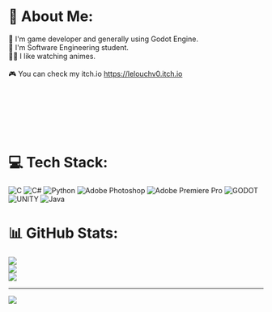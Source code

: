# 💫 About Me:
👾 I'm game developer and generally using Godot Engine.<br>🦈 I'm Software Engineering student.<br>🐱‍👤 I like watching animes.<br><br>🎮 You can check my itch.io https://lelouchv0.itch.io<br><br> <br><br><br><br><br>


# 💻 Tech Stack:
![C](https://img.shields.io/badge/c-%2300599C.svg?style=for-the-badge&logo=c&logoColor=white) ![C#](https://img.shields.io/badge/c%23-%23239120.svg?style=for-the-badge&logo=c-sharp&logoColor=white) ![Python](https://img.shields.io/badge/python-3670A0?style=for-the-badge&logo=python&logoColor=ffdd54) ![Adobe Photoshop](https://img.shields.io/badge/adobephotoshop-%2331A8FF.svg?style=for-the-badge&logo=adobephotoshop&logoColor=white) ![Adobe Premiere Pro](https://img.shields.io/badge/Adobe%20Premiere%20Pro-9999FF.svg?style=for-the-badge&logo=Adobe%20Premiere%20Pro&logoColor=white) ![GODOT](https://img.shields.io/badge/godot-3582bb.svg?style=for-the-badge&logo=godot-engine&logoColor=white) ![UNITY](https://img.shields.io/badge/Unity-%2320232a.svg?style=for-the-badge&logo=unity&logoColor=white) ![Java](https://img.shields.io/badge/java-%23ED8B00.svg?style=for-the-badge&logo=java&logoColor=white)
# 📊 GitHub Stats:
![](https://github-readme-stats.vercel.app/api?username=Arfushs&theme=dark&hide_border=false&include_all_commits=false&count_private=false)<br/>
![](https://github-readme-streak-stats.herokuapp.com/?user=Arfushs&theme=dark&hide_border=false)<br/>
![](https://github-readme-stats.vercel.app/api/top-langs/?username=Arfushs&theme=dark&hide_border=false&include_all_commits=false&count_private=false&layout=compact)

---
[![](https://visitcount.itsvg.in/api?id=Arfushs&icon=0&color=0)](https://visitcount.itsvg.in)

<!-- Proudly created with GPRM ( https://gprm.itsvg.in ) -->

